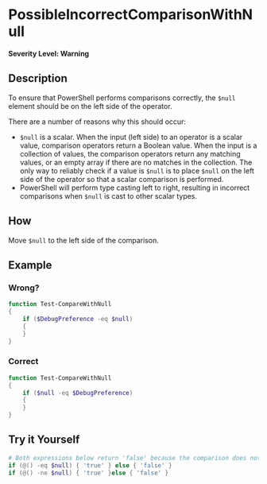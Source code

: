 # PossibleIncorrectComparisonWithNull

**Severity Level: Warning**

## Description

To ensure that PowerShell performs comparisons correctly, the `$null` element should be on the left side of the operator.

There are a number of reasons why this should occur:
* `$null` is a scalar. When the input (left side) to an operator is a scalar value, comparison operators return a Boolean value. When the input is a collection of values, the comparison operators return any matching values, or an empty array if there are no matches in the collection. The only way to reliably check if a value is `$null` is to place `$null` on the left side of the operator so that a scalar comparison is performed.
* PowerShell will perform type casting left to right, resulting in incorrect comparisons when `$null` is cast to other scalar types.

## How

Move `$null` to the left side of the comparison.

## Example

### Wrong?

``` PowerShell
function Test-CompareWithNull
{
	if ($DebugPreference -eq $null)
	{
	}
}
```

### Correct

``` PowerShell
function Test-CompareWithNull
{
	if ($null -eq $DebugPreference)
	{
	}
}
```

## Try it Yourself

``` PowerShell
# Both expressions below return 'false' because the comparison does not return an object and therefore the if statement always falls through:
if (@() -eq $null) { 'true' } else { 'false' }
if (@() -ne $null) { 'true' }else { 'false' }
```
